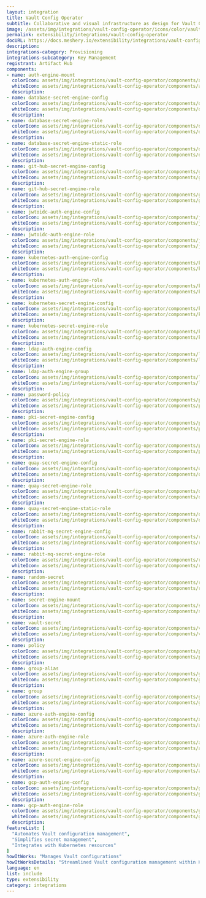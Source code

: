 ```yaml
---
layout: integration
title: Vault Config Operator
subtitle: Collaborative and visual infrastructure as design for Vault Config Operator
image: /assets/img/integrations/vault-config-operator/icons/color/vault-config-operator-color.svg
permalink: extensibility/integrations/vault-config-operator
docURL: https://docs.meshery.io/extensibility/integrations/vault-config-operator
description: 
integrations-category: Provisioning
integrations-subcategory: Key Management
registrant: Artifact Hub
components: 
- name: auth-engine-mount
  colorIcon: assets/img/integrations/vault-config-operator/components/auth-engine-mount/icons/color/auth-engine-mount-color.svg
  whiteIcon: assets/img/integrations/vault-config-operator/components/auth-engine-mount/icons/white/auth-engine-mount-white.svg
  description: 
- name: database-secret-engine-config
  colorIcon: assets/img/integrations/vault-config-operator/components/database-secret-engine-config/icons/color/database-secret-engine-config-color.svg
  whiteIcon: assets/img/integrations/vault-config-operator/components/database-secret-engine-config/icons/white/database-secret-engine-config-white.svg
  description: 
- name: database-secret-engine-role
  colorIcon: assets/img/integrations/vault-config-operator/components/database-secret-engine-role/icons/color/database-secret-engine-role-color.svg
  whiteIcon: assets/img/integrations/vault-config-operator/components/database-secret-engine-role/icons/white/database-secret-engine-role-white.svg
  description: 
- name: database-secret-engine-static-role
  colorIcon: assets/img/integrations/vault-config-operator/components/database-secret-engine-static-role/icons/color/database-secret-engine-static-role-color.svg
  whiteIcon: assets/img/integrations/vault-config-operator/components/database-secret-engine-static-role/icons/white/database-secret-engine-static-role-white.svg
  description: 
- name: git-hub-secret-engine-config
  colorIcon: assets/img/integrations/vault-config-operator/components/git-hub-secret-engine-config/icons/color/git-hub-secret-engine-config-color.svg
  whiteIcon: assets/img/integrations/vault-config-operator/components/git-hub-secret-engine-config/icons/white/git-hub-secret-engine-config-white.svg
  description: 
- name: git-hub-secret-engine-role
  colorIcon: assets/img/integrations/vault-config-operator/components/git-hub-secret-engine-role/icons/color/git-hub-secret-engine-role-color.svg
  whiteIcon: assets/img/integrations/vault-config-operator/components/git-hub-secret-engine-role/icons/white/git-hub-secret-engine-role-white.svg
  description: 
- name: jwtoidc-auth-engine-config
  colorIcon: assets/img/integrations/vault-config-operator/components/jwtoidc-auth-engine-config/icons/color/jwtoidc-auth-engine-config-color.svg
  whiteIcon: assets/img/integrations/vault-config-operator/components/jwtoidc-auth-engine-config/icons/white/jwtoidc-auth-engine-config-white.svg
  description: 
- name: jwtoidc-auth-engine-role
  colorIcon: assets/img/integrations/vault-config-operator/components/jwtoidc-auth-engine-role/icons/color/jwtoidc-auth-engine-role-color.svg
  whiteIcon: assets/img/integrations/vault-config-operator/components/jwtoidc-auth-engine-role/icons/white/jwtoidc-auth-engine-role-white.svg
  description: 
- name: kubernetes-auth-engine-config
  colorIcon: assets/img/integrations/vault-config-operator/components/kubernetes-auth-engine-config/icons/color/kubernetes-auth-engine-config-color.svg
  whiteIcon: assets/img/integrations/vault-config-operator/components/kubernetes-auth-engine-config/icons/white/kubernetes-auth-engine-config-white.svg
  description: 
- name: kubernetes-auth-engine-role
  colorIcon: assets/img/integrations/vault-config-operator/components/kubernetes-auth-engine-role/icons/color/kubernetes-auth-engine-role-color.svg
  whiteIcon: assets/img/integrations/vault-config-operator/components/kubernetes-auth-engine-role/icons/white/kubernetes-auth-engine-role-white.svg
  description: 
- name: kubernetes-secret-engine-config
  colorIcon: assets/img/integrations/vault-config-operator/components/kubernetes-secret-engine-config/icons/color/kubernetes-secret-engine-config-color.svg
  whiteIcon: assets/img/integrations/vault-config-operator/components/kubernetes-secret-engine-config/icons/white/kubernetes-secret-engine-config-white.svg
  description: 
- name: kubernetes-secret-engine-role
  colorIcon: assets/img/integrations/vault-config-operator/components/kubernetes-secret-engine-role/icons/color/kubernetes-secret-engine-role-color.svg
  whiteIcon: assets/img/integrations/vault-config-operator/components/kubernetes-secret-engine-role/icons/white/kubernetes-secret-engine-role-white.svg
  description: 
- name: ldap-auth-engine-config
  colorIcon: assets/img/integrations/vault-config-operator/components/ldap-auth-engine-config/icons/color/ldap-auth-engine-config-color.svg
  whiteIcon: assets/img/integrations/vault-config-operator/components/ldap-auth-engine-config/icons/white/ldap-auth-engine-config-white.svg
  description: 
- name: ldap-auth-engine-group
  colorIcon: assets/img/integrations/vault-config-operator/components/ldap-auth-engine-group/icons/color/ldap-auth-engine-group-color.svg
  whiteIcon: assets/img/integrations/vault-config-operator/components/ldap-auth-engine-group/icons/white/ldap-auth-engine-group-white.svg
  description: 
- name: password-policy
  colorIcon: assets/img/integrations/vault-config-operator/components/password-policy/icons/color/password-policy-color.svg
  whiteIcon: assets/img/integrations/vault-config-operator/components/password-policy/icons/white/password-policy-white.svg
  description: 
- name: pki-secret-engine-config
  colorIcon: assets/img/integrations/vault-config-operator/components/pki-secret-engine-config/icons/color/pki-secret-engine-config-color.svg
  whiteIcon: assets/img/integrations/vault-config-operator/components/pki-secret-engine-config/icons/white/pki-secret-engine-config-white.svg
  description: 
- name: pki-secret-engine-role
  colorIcon: assets/img/integrations/vault-config-operator/components/pki-secret-engine-role/icons/color/pki-secret-engine-role-color.svg
  whiteIcon: assets/img/integrations/vault-config-operator/components/pki-secret-engine-role/icons/white/pki-secret-engine-role-white.svg
  description: 
- name: quay-secret-engine-config
  colorIcon: assets/img/integrations/vault-config-operator/components/quay-secret-engine-config/icons/color/quay-secret-engine-config-color.svg
  whiteIcon: assets/img/integrations/vault-config-operator/components/quay-secret-engine-config/icons/white/quay-secret-engine-config-white.svg
  description: 
- name: quay-secret-engine-role
  colorIcon: assets/img/integrations/vault-config-operator/components/quay-secret-engine-role/icons/color/quay-secret-engine-role-color.svg
  whiteIcon: assets/img/integrations/vault-config-operator/components/quay-secret-engine-role/icons/white/quay-secret-engine-role-white.svg
  description: 
- name: quay-secret-engine-static-role
  colorIcon: assets/img/integrations/vault-config-operator/components/quay-secret-engine-static-role/icons/color/quay-secret-engine-static-role-color.svg
  whiteIcon: assets/img/integrations/vault-config-operator/components/quay-secret-engine-static-role/icons/white/quay-secret-engine-static-role-white.svg
  description: 
- name: rabbit-mq-secret-engine-config
  colorIcon: assets/img/integrations/vault-config-operator/components/rabbit-mq-secret-engine-config/icons/color/rabbit-mq-secret-engine-config-color.svg
  whiteIcon: assets/img/integrations/vault-config-operator/components/rabbit-mq-secret-engine-config/icons/white/rabbit-mq-secret-engine-config-white.svg
  description: 
- name: rabbit-mq-secret-engine-role
  colorIcon: assets/img/integrations/vault-config-operator/components/rabbit-mq-secret-engine-role/icons/color/rabbit-mq-secret-engine-role-color.svg
  whiteIcon: assets/img/integrations/vault-config-operator/components/rabbit-mq-secret-engine-role/icons/white/rabbit-mq-secret-engine-role-white.svg
  description: 
- name: random-secret
  colorIcon: assets/img/integrations/vault-config-operator/components/random-secret/icons/color/random-secret-color.svg
  whiteIcon: assets/img/integrations/vault-config-operator/components/random-secret/icons/white/random-secret-white.svg
  description: 
- name: secret-engine-mount
  colorIcon: assets/img/integrations/vault-config-operator/components/secret-engine-mount/icons/color/secret-engine-mount-color.svg
  whiteIcon: assets/img/integrations/vault-config-operator/components/secret-engine-mount/icons/white/secret-engine-mount-white.svg
  description: 
- name: vault-secret
  colorIcon: assets/img/integrations/vault-config-operator/components/vault-secret/icons/color/vault-secret-color.svg
  whiteIcon: assets/img/integrations/vault-config-operator/components/vault-secret/icons/white/vault-secret-white.svg
  description: 
- name: policy
  colorIcon: assets/img/integrations/vault-config-operator/components/policy/icons/color/policy-color.svg
  whiteIcon: assets/img/integrations/vault-config-operator/components/policy/icons/white/policy-white.svg
  description: 
- name: group-alias
  colorIcon: assets/img/integrations/vault-config-operator/components/group-alias/icons/color/group-alias-color.svg
  whiteIcon: assets/img/integrations/vault-config-operator/components/group-alias/icons/white/group-alias-white.svg
  description: 
- name: group
  colorIcon: assets/img/integrations/vault-config-operator/components/group/icons/color/group-color.svg
  whiteIcon: assets/img/integrations/vault-config-operator/components/group/icons/white/group-white.svg
  description: 
- name: azure-auth-engine-config
  colorIcon: assets/img/integrations/vault-config-operator/components/azure-auth-engine-config/icons/color/azure-auth-engine-config-color.svg
  whiteIcon: assets/img/integrations/vault-config-operator/components/azure-auth-engine-config/icons/white/azure-auth-engine-config-white.svg
  description: 
- name: azure-auth-engine-role
  colorIcon: assets/img/integrations/vault-config-operator/components/azure-auth-engine-role/icons/color/azure-auth-engine-role-color.svg
  whiteIcon: assets/img/integrations/vault-config-operator/components/azure-auth-engine-role/icons/white/azure-auth-engine-role-white.svg
  description: 
- name: azure-secret-engine-config
  colorIcon: assets/img/integrations/vault-config-operator/components/azure-secret-engine-config/icons/color/azure-secret-engine-config-color.svg
  whiteIcon: assets/img/integrations/vault-config-operator/components/azure-secret-engine-config/icons/white/azure-secret-engine-config-white.svg
  description: 
- name: gcp-auth-engine-config
  colorIcon: assets/img/integrations/vault-config-operator/components/gcp-auth-engine-config/icons/color/gcp-auth-engine-config-color.svg
  whiteIcon: assets/img/integrations/vault-config-operator/components/gcp-auth-engine-config/icons/white/gcp-auth-engine-config-white.svg
  description: 
- name: gcp-auth-engine-role
  colorIcon: assets/img/integrations/vault-config-operator/components/gcp-auth-engine-role/icons/color/gcp-auth-engine-role-color.svg
  whiteIcon: assets/img/integrations/vault-config-operator/components/gcp-auth-engine-role/icons/white/gcp-auth-engine-role-white.svg
  description: 
featureList: [
  "Automates Vault configuration management",
  "Simplifies secret management",
  "Integrates with Kubernetes resources"
]
howItWorks: "Manages Vault configurations"
howItWorksDetails: "Streamlined Vault configuration management within Kubernetes"
language: en
list: include
type: extensibility
category: integrations
---
```

